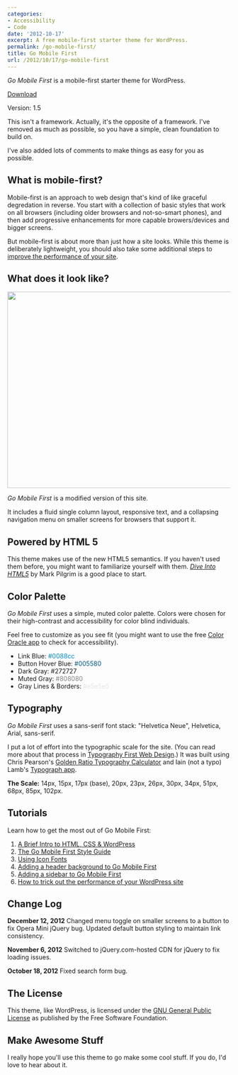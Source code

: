 ```yaml
---
categories:
- Accessibility
- Code
date: '2012-10-17'
excerpt: A free mobile-first starter theme for WordPress.
permalink: /go-mobile-first/
title: Go Mobile First
url: /2012/10/17/go-mobile-first
---
```


<div class="callout"><p class="tall"><em>Go Mobile First</em> is a mobile-first starter theme for WordPress.</p>

<p class="aligncenter"><a class="btn btn-large" href="http://cferdinandi.github.com/go-mobile-first/"><i class="icon-download"></i> Download</a></p>

<p class="muted text-center no-space-bottom">Version: 1.5</p></div>

This isn't a framework. Actually, it's the opposite of a framework. I've removed as much as possible, so you have a simple, clean foundation to build on.

I've also added lots of comments to make things as easy for you as possible.

<!--more-->

<h2>What is mobile-first?</h2>

Mobile-first is an approach to web design that's kind of like graceful degredation in reverse. You start with a collection of basic styles that work on all browsers (including older browsers and not-so-smart phones), and then add progressive enhancements for more capable browers/devices and bigger screens.

But mobile-first is about more than just how a site looks. While this theme is deliberately lightweight, you should also take some additional steps to <a href="https://gomakethings.com/how-to-trick-out-the-performance-of-your-wordpress-site/">improve the performance of your site</a>.

<h2>What does it look like?</h2>

<img src="https://gomakethings.com/wp-content/uploads/2012/10/go-mobile-first.png" alt="" title="go-mobile-first" width="560" height="443" class="aligncenter size-full wp-image-3219" />

<em>Go Mobile First</em> is a modified version of this site.

It includes a fluid single column layout, responsive text, and a collapsing navigation menu on smaller screens for browsers that support it.

<h2>Powered by HTML 5</h2>

This theme makes use of the new HTML5 semantics. If you haven't used them before, you might want to familiarize yourself with them. <em><a href="http://diveintohtml5.info/semantics.html">Dive Into HTML5</a></em> by Mark Pilgrim is a good place to start.

<h2>Color Palette</h2>

<em>Go Mobile First</em> uses a simple, muted color palette. Colors were chosen for their high-contrast and accessibility for color blind individuals.

Feel free to customize as you see fit (you might want to use the free <a href="http://colororacle.org/">Color Oracle app</a> to check for accessibility).

<ul class="unstyled">
<li>Link Blue: <span style="color: #0088cc;">#0088cc</span></li>
<li>Button Hover Blue: <span style="color: #005580;">#005580</span></li>
<li>Dark Gray: #272727</li>
<li>Muted Gray: <span style="color: #808080;">#808080</span></li>
<li>Gray Lines & Borders: <span style="color: #e5e5e5;">#e5e5e5</span></li>
</ul>

<h2>Typography</h2>

<em>Go Mobile First</em> uses a sans-serif font stack: "Helvetica Neue", Helvetica, Arial, sans-serif.

I put a lot of effort into the typographic scale for the site. (You can read more about that process in <a href="https://gomakethings.com/typography-first-web-design/">Typography First Web Design</a>.) It was built using Chris Pearson's <a href="http://www.pearsonified.com/typography/">Golden Ratio Typography Calculator</a> and Iain (not a typo) Lamb's <a href="http://lamb.cc/typograph/">Typograph app</a>.

<strong>The Scale:</strong> 14px, 15px, 17px (base), 20px, 23px, 26px, 30px, 34px, 51px, 68px, 85px, 102px.

<h2>Tutorials</h2>

Learn how to get the most out of Go Mobile First:

<ol>
<li><a href="https://gomakethings.com/html-css-wordpress/">A Brief Intro to HTML, CSS & WordPress</a></li>
<li><a href="https://gomakethings.com/the-go-mobile-first-style-guide/">The Go Mobile First Style Guide</a></li>
<li><a href="https://gomakethings.com/icon-fonts/">Using Icon Fonts</a></li>
<li><a href="https://gomakethings.com/adding-a-header-background-to-go-mobile-first/">Adding a header background to Go Mobile First</a></li>
<li><a href="https://gomakethings.com/adding-a-sidebar-to-go-mobile-first/">Adding a sidebar to Go Mobile First</a></li>
<li><a href="https://gomakethings.com/how-to-trick-out-the-performance-of-your-wordpress-site/">How to trick out the performance of your WordPress site</a></li>
</ol>

<h2>Change Log</h2>

<strong>December 12, 2012</strong>
Changed menu toggle on smaller screens to a button to fix Opera Mini jQuery bug. Updated default button styling to maintain link consistency.

<strong>November 6, 2012</strong>
Switched to jQuery.com-hosted CDN for jQuery to fix loading issues.

<strong>October 18, 2012</strong>
Fixed search form bug.

<h2>The License</h2>

This theme, like WordPress, is licensed under the <a href="http://www.gnu.org/copyleft/gpl.html">GNU General Public License</a> as published by the Free Software Foundation.

<h2>Make Awesome Stuff</h2>

I really hope you'll use this theme to go make some cool stuff. If you do, I'd love to hear about it.